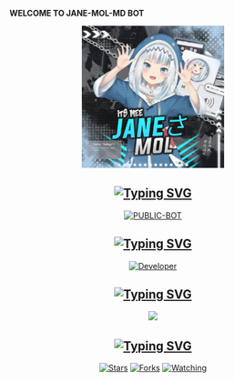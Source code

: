    **WELCOME TO JANE-MOL-MD BOT**

<div align="center">
  <p align="center">
<img src=./src/MD-MEDIA/jane.jpg sizealt="JPEG" width="250" height="250"/>
</p>

## [![Typing SVG](https://readme-typing-svg.herokuapp.com?font=Rockstar-ExtraBold&color=000000&lines=THIS+LANGUAGE;IS+USED;IN+THIS+REPOSITORY)](https://git.io/typing-svg)

 </a>
</p>

<p align="center">
<a href="https://github.com/Itsme-soman"><img title="PUBLIC-BOT" src="https://img.shields.io/static/v1?label=LANGUAGE&message=ENGLISH&color=red"></a>
</p>

## [![Typing SVG](https://readme-typing-svg.herokuapp.com?font=Rockstar-ExtraBold&color=000000&lines=DEVELOPERS+OF+THIS+REPOSITORY)](https://git.io/typing-svg)

 </a>
</p>

<p align="center">
  <a href="https://github.com/Itsme-soman"><img title="Developer" src="https://img.shields.io/badge/Author-Kichu%20and Amru-red.svg?style=for-the-badge&logo=github" /></a>
</p>

  <p align="center">
  <a href="https://github.com/Itsme-soman">

## [![Typing SVG](https://readme-typing-svg.herokuapp.com?font=Rockstar-ExtraBold&color=000000&lines=TOTAL+SIZE+OF+THIS+REPOSITORY)](https://git.io/typing-svg)

 </a>
</p>
    
<a href="https://github.com/Itsme-soman/followers">
<img src="https://img.shields.io/github/repo-size/Itsme-soman/JANE-MOL-MD?color=red&label=REPO%20TOTAL%20SIZE&style=plastic">
<p align="center">

## [![Typing SVG](https://readme-typing-svg.herokuapp.com?font=Rockstar-ExtraBold&color=000000&lines=INFORMATION+OF+THIS;REPOSITORY+MEANS+FORK,STARS;AND+WATCHERS)](https://git.io/typing-svg)

 </a>
</p>
<a href="https://github.com/Itsme-soman/followers"
<img title="Followers" src="https://img.shields.io/github/followers/Itsme-soman?color=blue&style=flat-square"></a>
<a href="https://github.com/Itsme-soman/JANE-MOL-MD/stargazers/"><img title="Stars" src="https://img.shields.io/github/stars/Itsme-soman/JANE-MOL-MD?label=STARS&color=red&style=flat-square"></a>
<a href="https://github.com/Itsme-soman/JANE-MOL-MD/network/members"><img title="Forks" src="https://img.shields.io/github/forks/Itsme-soman/JANE-MOL-MD?label=FORKS&color=red&style=flat-square"></a>
<a href="https://github.com/Itsme-soman/JANE-MOL-MD/watchers"><img title="Watching" src="https://img.shields.io/github/watchers/Itsme-soman/JANE-MOL-MD?label=WATCHERS&color=red&style=flat-square"></a>
</p>
